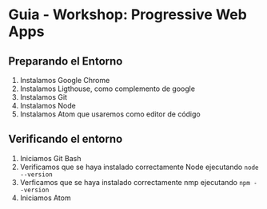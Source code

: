 # Guia - Workshop: Progressive Web Apps

## Preparando el Entorno

1. Instalamos Google Chrome
1. Instalamos Ligthouse, como complemento de google
1. Instalamos Git
1. Instalamos Node
1. Instalamos Atom que usaremos como editor de código

## Verificando el entorno

1. Iniciamos Git Bash
1. Verificamos que se haya instalado correctamente Node ejecutando `node --version`
1. Verficamos que se haya instalado correctamente nmp ejecutando `npm --version`
1. Iniciamos Atom
